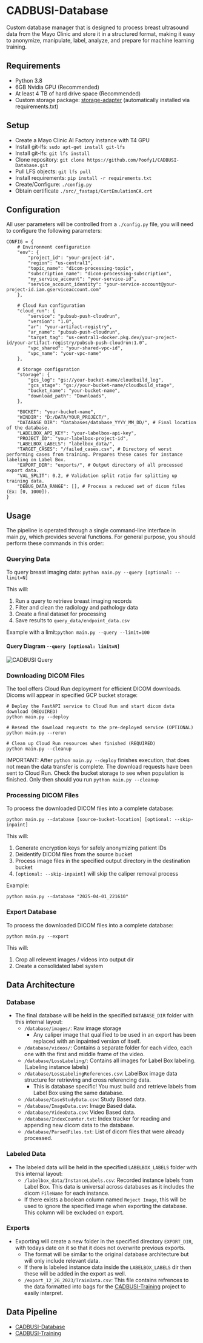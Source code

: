 # CADBUSI-Database

Custom database manager that is designed to process breast ultrasound data from the Mayo Clinic and store it in a structured format, making it easy to anonymize, manipulate, label, analyze, and prepare for machine learning training.

## Requirements
- Python 3.8
- 6GB Nvidia GPU (Recommended)
- At least 4 TB of hard drive space (Recommended)
- Custom storage package: [storage-adapter](https://github.com/Poofy1/storage-adapter.git) (automatically installed via requirements.txt)



## Setup

- Create a Mayo Clinic AI Factory instance with T4 GPU
- Install git-lfs: `sudo apt-get install git-lfs`
- Install git-lfs: `git lfs install`
- Clone repository: `git clone https://github.com/Poofy1/CADBUSI-Database.git`
- Pull LFS objects: `git lfs pull`
- Install requirements: `pip install -r requirements.txt`
- Create/Configure: `./config.py`
- Obtain certificate `./src/_fastapi/CertEmulationCA.crt`

## Configuration
All user parameters will be controlled from a `./config.py` file, you will need to configure the following parameters:
```
CONFIG = {
    # Environment configuration
    "env": {
        "project_id": "your-project-id",
        "region": "us-central1",
        "topic_name": "dicom-processing-topic",
        "subscription_name": "dicom-processing-subscription",
        "my_service_account": "your-service-id",
        "service_account_identity": "your-service-account@your-project-id.iam.gserviceaccount.com"
    },
    
    # Cloud Run configuration
    "cloud_run": {
        "service": "pubsub-push-cloudrun",
        "version": "1.0",
        "ar": "your-artifact-registry",
        "ar_name": "pubsub-push-cloudrun",
        "target_tag": "us-central1-docker.pkg.dev/your-project-id/your-artifact-registry/pubsub-push-cloudrun:1.0",
        "vpc_shared": "your-shared-vpc-id",
        "vpc_name": "your-vpc-name"
    },
    
    # Storage configuration
    "storage": {
        "gcs_log": "gs://your-bucket-name/cloudbuild_log",
        "gcs_stage": "gs://your-bucket-name/cloudbuild_stage",
        "bucket_name": "your-bucket-name",
        "download_path": "Downloads",
    },
    
    "BUCKET": "your-bucket-name",
    "WINDIR": "D:/DATA/YOUR_PROJECT/",
    "DATABASE_DIR": "Databases/database_YYYY_MM_DD/", # Final location of the database.
    "LABELBOX_API_KEY": "your-labelbox-api-key",
    "PROJECT_ID": "your-labelbox-project-id",
    "LABELBOX_LABELS": "labelbox_data/",
    "TARGET_CASES": "/failed_cases.csv", # Directory of worst performing cases from training. Prepares these cases for instance labeling on Label Box.
    "EXPORT_DIR": "exports/", # Output directory of all processed export data.
    "VAL_SPLIT": 0.2, # Validation split ratio for splitting up training data.
    "DEBUG_DATA_RANGE": [], # Process a reduced set of dicom files (Ex: [0, 1000]).
}
```
## Usage
The pipeline is operated through a single command-line interface in main.py, which provides several functions. For general purpose, you should perform these commands in this order: 

### Querying Data

To query breast imaging data:
`python main.py --query [optional: --limit=N]`

This will:
1. Run a query to retrieve breast imaging records
2. Filter and clean the radiology and pathology data
3. Create a final dataset for processing
4. Save results to `query_data/endpoint_data.csv`

Example with a limit:`python main.py --query --limit=100`

#### Query Diagram `--query [optional: limit=N]`
![CADBUSI Query](/demo/CADBUSI_Query.png)

### Downloading DICOM Files

The tool offers Cloud Run deployment for efficient DICOM downloads. Dicoms will appear in specified GCP bucket storage:
```
# Deploy the FastAPI service to Cloud Run and start dicom data download (REQUIRED)
python main.py --deploy

# Resend the download requests to the pre-deployed service (OPTIONAL)
python main.py --rerun 

# Clean up Cloud Run resources when finished (REQUIRED)
python main.py --cleanup
```

IMPORTANT: After `python main.py --deploy` finishes execution, that does not mean the data transfer is complete. The download requests have been sent to Cloud Run. Check the bucket storage to see when population is finished. Only then should you run `python main.py --cleanup`

### Processing DICOM Files

To process the downloaded DICOM files into a complete database:

`python main.py --database [source-bucket-location] [optional: --skip-inpaint]`

This will:
1. Generate encryption keys for safely anonymizing patient IDs
2. Deidentify DICOM files from the source bucket
3. Process image files in the specified output directory in the destination bucket
4. `[optional: --skip-inpaint]` will skip the caliper removal process

Example:

`python main.py --database "2025-04-01_221610" `

### Export Database

To process the downloaded DICOM files into a complete database:

`python main.py --export`

This will:
1. Crop all relevent images / videos into output dir
2. Create a consolidated label system



## Data Architecture
### Database
- The final database will be held in the specified `DATABASE_DIR` folder with this internal layout:
    - `/database/images/`: Raw image storage
        - Any caliper image that qualified to be used in an export has been replaced with an inpainted version of itself.
    - `/database/videos/`: Contains a separate folder for each video, each one with the first and middle frame of the video. 
    - `/database/LossLabeling/`: Contains all images for Label Box labeling. (Labeling instance labels)
    - `/database/LossLabelingReferences.csv`: LabelBox image data structure for retrieving and cross referencing data.
        - This is database specific! You must build and retrieve labels from Label Box using the same database. 
    - `/database/CaseStudyData.csv`: Study Based data.
    - `/database/ImageData.csv`: Image Based data.
    - `/database/VideoData.csv`: Video Based data.
    - `/database/IndexCounter.txt`: Index tracker for reading and appending new dicom data to the database.
    - `/database/ParsedFiles.txt`: List of dicom files that were already processed.

### Labeled Data
- The labeled data will be held in the specified `LABELBOX_LABELS` folder with this internal layout:
    - `/labelbox_data/InstanceLabels.csv`: Recorded instance labels from Label Box. This data is universal across databases as it includes the dicom `FileName` for each instance.
    - If there exists a boolean column named `Reject Image`, this will be used to ignore the specified image when exporting the database. This column will be excluded on export. 

### Exports
- Exporting will create a new folder in the specified directory `EXPORT_DIR`, with todays date on it so that it does not overwrite previous exports.
    - The format will be similar to the original database architecture but will only include relevant data.
    - If there is labeled instance data inside the `LABELBOX_LABELS` dir then these will be added in the export as well.
    - `/export_12_26_2023/TrainData.csv`: This file contains refrences to the data formatted into bags for the [CADBUSI-Training](https://github.com/Poofy1/CADBUSI-Training) project to easily interpret.



## Data Pipeline
- [CADBUSI-Database](https://github.com/Poofy1/CADBUSI-Database)
- [CADBUSI-Training](https://github.com/Poofy1/CADBUSI-Training)

